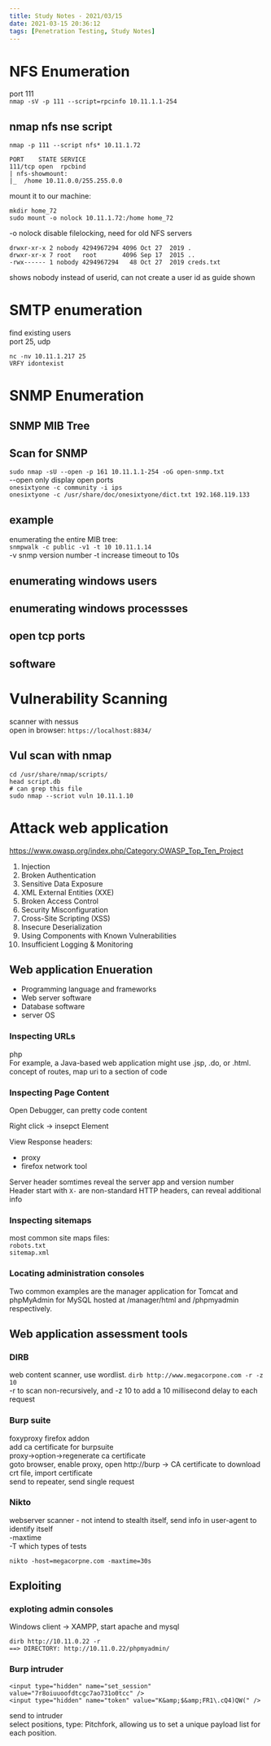 ```yaml
---
title: Study Notes - 2021/03/15
date: 2021-03-15 20:36:12
tags: [Penetration Testing, Study Notes]
---
```


# NFS Enumeration
port 111   
`nmap -sV -p 111 --script=rpcinfo 10.11.1.1-254`  

## nmap nfs nse script 
`nmap -p 111 --script nfs* 10.11.1.72`  
```
PORT    STATE SERVICE
111/tcp open  rpcbind
| nfs-showmount: 
|_  /home 10.11.0.0/255.255.0.0
```
mount it to our machine:  
```
mkdir home_72
sudo mount -o nolock 10.11.1.72:/home home_72
```
-o nolock disable filelocking, need for old NFS servers

```
drwxr-xr-x 2 nobody 4294967294 4096 Oct 27  2019 .
drwxr-xr-x 7 root   root       4096 Sep 17  2015 ..
-rwx------ 1 nobody 4294967294   48 Oct 27  2019 creds.txt
```
shows nobody instead of userid, can not create a user id as guide shown  

# SMTP enumeration 
find existing users   
port 25, udp   
```
nc -nv 10.11.1.217 25
VRFY idontexist
```
# SNMP Enumeration
## SNMP MIB Tree
## Scan for SNMP
`sudo nmap -sU --open -p 161 10.11.1.1-254 -oG open-snmp.txt`  
--open only display open ports    
`onesixtyone -c community -i ips`   
`onesixtyone -c /usr/share/doc/onesixtyone/dict.txt 192.168.119.133 `   

## example 
enumerating the entire MIB tree:  
`snmpwalk -c public -v1 -t 10 10.11.1.14`  
-v snmp version number 
-t increase timeout to 10s  

## enumerating windows users
## enumerating windows processses
## open tcp ports
## software


# Vulnerability Scanning
scanner with nessus  
open in browser: `https://localhost:8834/`  

## Vul scan with nmap
```
cd /usr/share/nmap/scripts/
head script.db
# can grep this file
sudo nmap --scriot vuln 10.11.1.10
```


# Attack web application 
https://www.owasp.org/index.php/Category:OWASP_Top_Ten_Project  
1. Injection
2. Broken Authentication
3. Sensitive Data Exposure
4. XML External Entities (XXE)
5. Broken Access Control 
6. Security Misconfiguration
7. Cross-Site Scripting (XSS)
8. Insecure Deserialization
9. Using Components with Known Vulnerabilities
10. Insufficient Logging & Monitoring

## Web application Enueration
* Programming language and frameworks
* Web server software
* Database software
* server OS 

### Inspecting URLs
php  
For example, a Java-based web application might use .jsp, .do, or .html.
concept of routes, map uri to a section of code
### Inspecting Page Content
Open Debugger, can pretty code content  

Right click -> insepct Element  

View Response headers:  
- proxy 
- firefox network tool 

Server header somtimes reveal the server app and version number  
Header start with `X-` are non-standard HTTP headers, can reveal additional info  

### Inspecting sitemaps
most common site maps files:  
`robots.txt`  
`sitemap.xml`  

### Locating administration consoles
Two common examples are the manager application for Tomcat and phpMyAdmin for MySQL hosted at /manager/html and /phpmyadmin respectively.  

## Web application assessment tools
### DIRB
web content scanner, use wordlist. 
`dirb http://www.megacorpone.com -r -z 10`   
-r to scan non-recursively, and -z 10 to add a 10 millisecond delay to each request  

### Burp suite 
foxyproxy firefox addon  
add ca certificate for burpsuite  
proxy->option->regenerate ca certificate  
goto browser, enable proxy, open http://burp  -> CA certificate to download crt file, import certificate  
send to repeater, send single request  

### Nikto
webserver scanner  - not intend to stealth itself, send info in user-agent to identify itself  
-maxtime  
-T which types of tests  
```
nikto -host=megacorpne.com -maxtime=30s
```

## Exploiting
### exploting admin consoles
Windows client -> XAMPP, start apache and mysql  
```
dirb http://10.11.0.22 -r
==> DIRECTORY: http://10.11.0.22/phpmyadmin/
```

### Burp intruder 
`<input type="hidden" name="set_session" value="7r8oiuuoofdtcgc7ao731o0tcc" />`  
`<input type="hidden" name="token" value="K&amp;$&amp;FR1\.cQ4)QW(" />`  

send to intruder  
select positions, type: Pitchfork, allowing us to set a unique payload list for each position.


